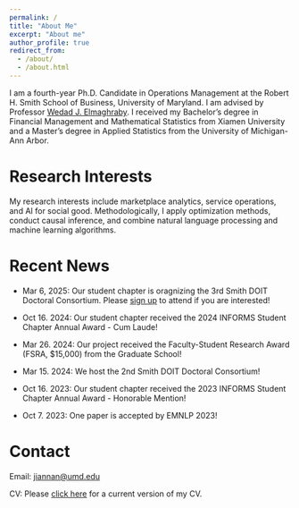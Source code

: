 ```yaml
---
permalink: /
title: "About Me"
excerpt: "About me"
author_profile: true
redirect_from: 
  - /about/
  - /about.html
---
```


I am a fourth-year Ph.D. Candidate in Operations Management at the Robert H. Smith School of Business, University of Maryland. I am advised by Professor [Wedad J. Elmaghraby](https://www.rhsmith.umd.edu/directory/wedad-j-elmaghraby). I received my Bachelor’s degree in Financial Management and Mathematical Statistics from Xiamen University and a Master’s degree in Applied Statistics from the University of Michigan-Ann Arbor. 

Research Interests
======
My research interests include marketplace analytics, service operations, and AI for social good. Methodologically, I apply optimization methods, conduct causal inference, and combine natural language processing and machine learning algorithms. 

Recent News
======
* Mar 6, 2025: Our student chapter is oragnizing the 3rd Smith DOIT Doctoral Consortium. Please [sign up](https://go.umd.edu/doit-consortium-2025) to attend if you are interested! 

* Oct 16. 2024: Our student chapter received the 2024 INFORMS Student Chapter Annual Award - Cum Laude!

* Mar 26. 2024: Our project received the Faculty-Student Research Award (FSRA, $15,000) from the Graduate School!

* Mar 15. 2024: We host the 2nd Smith DOIT Doctoral Consortium!

* Oct 16. 2023: Our student chapter received the 2023 INFORMS Student Chapter Annual Award - Honorable Mention!

* Oct 7. 2023: One paper is accepted by EMNLP 2023!

<!-- * Oct 16. 2023: I presented my paper at INFORMS 2023, Phenoix, AZ.


* Sept 7. 2023: I attended 2023 Purdue Operations Symposium. 

* Sept 6. 2023: I passed my comprehensive exam!

* Aug 28. 2023: I received a Jacob K. Goldhaber Travel Grant from the Graduate School to attend INFORMS 2023.

* June 11. 2023: I attended the Behavioral Operations Management Summer Institute hosted by Harvard Business School.

* May 24. 2023: I presented my paper at POMS Conference Florida Orlando, 2023.

* April 25. 2023: Our student chapter application was approved by INFORMS!

* Feb 17. 2023: I organized 1st Smith DOIT Doctoral Consortium.

* Aug 26. 2022: I gave a poster presentation at YinzOR 2022 held by Carnegie Mellon University! -->

Contact
======
Email: [jiannan@umd.edu](mailto:jiannan@umd.edu)

CV: Please [click here](https://www.dropbox.com/scl/fi/d80bnjmow0w5ock4jqfak/Jiannan_CV.pdf?rlkey=5numtbd60gws47vzwz0rx03d5&st=ve82iqod&dl=0) for a current version of my CV.